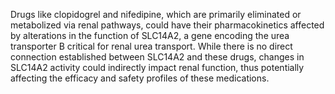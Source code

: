 Drugs like clopidogrel and nifedipine, which are primarily eliminated or metabolized via renal pathways, could have their pharmacokinetics affected by alterations in the function of SLC14A2, a gene encoding the urea transporter B critical for renal urea transport. While there is no direct connection established between SLC14A2 and these drugs, changes in SLC14A2 activity could indirectly impact renal function, thus potentially affecting the efficacy and safety profiles of these medications.
